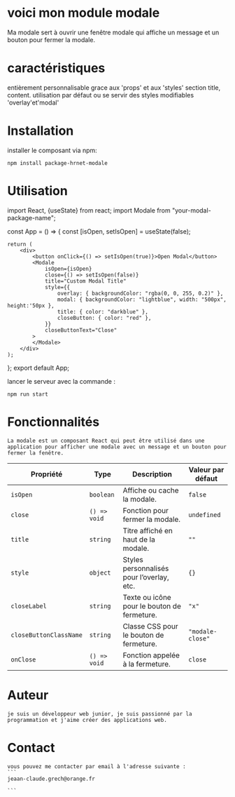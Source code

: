 # voici mon module modale

Ma modale sert à ouvrir une fenêtre modale qui affiche un message et un bouton pour fermer la modale.

# caractéristiques

entièrement personnalisable grace aux 'props' et aux 'styles'
section title, content.
utilisation par défaut ou se servir des styles modifiables 'overlay'et'modal'

# Installation

installer le composant via npm:

```
npm install package-hrnet-modale
```

# Utilisation

import React, {useState} from react;
import Modale from "your-modal-package-name";

const App = () => {
const [isOpen, setIsOpen] = useState(false);

    return (
        <div>
            <button onClick={() => setIsOpen(true)}>Open Modal</button>
            <Modale
                isOpen={isOpen}
                close={() => setIsOpen(false)}
                title="Custom Modal Title"
                style={{
                    overlay: { backgroundColor: "rgba(0, 0, 255, 0.2)" },
                    modal: { backgroundColor: "lightblue", width: "500px", height:'50px },
                    title: { color: "darkblue" },
                    closeButton: { color: "red" },
                }}
                closeButtonText="Close"
            >
            </Modale>
        </div>
    );

};
export default App;

lancer le serveur avec la commande :

```
npm run start
```

# Fonctionnalités

    La modale est un composant React qui peut être utilisé dans une application pour afficher une modale avec un message et un bouton pour fermer la fenêtre.

| Propriété              | Type         | Description                                 | Valeur par défaut |
| ---------------------- | ------------ | ------------------------------------------- | ----------------- |
| `isOpen`               | `boolean`    | Affiche ou cache la modale.                 | `false`           |
| `close`                | `() => void` | Fonction pour fermer la modale.             | `undefined`       |
| `title`                | `string`     | Titre affiché en haut de la modale.         | `""`              |
| `style`                | `object`     | Styles personnalisés pour l’overlay, etc.   | `{}`              |
| `closeLabel`           | `string`     | Texte ou icône pour le bouton de fermeture. | `"x"`             |
| `closeButtonClassName` | `string`     | Classe CSS pour le bouton de fermeture.     | `"modale-close"`  |
| `onClose`              | `() => void` | Fonction appelée à la fermeture.            | `close`           |

# Auteur

    je suis un développeur web junior, je suis passionné par la programmation et j'aime créer des applications web.

# Contact

    vous pouvez me contacter par email à l'adresse suivante :
    ```
    jeaan-claude.grech@orange.fr

    ```

